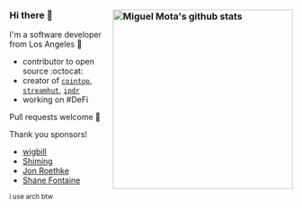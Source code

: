 ### Hi there 👋 <a href="https://github.com/miguelmota"><img src="https://github-readme-stats.vercel.app/api?username=miguelmota&count_private=true&include_all_commits=true&hide_rank=true&theme=graywhite&disable_animations=true&custom_title=Stats" align="right" width="320" alt="Miguel Mota's github stats" /></a>

I'm a software developer from Los Angeles 🌴 

- contributor to open source :octocat:
- creator of [`cointop`](https://github.com/miguelmota/cointop), [`streamhut`](https://github.com/miguelmota/streamhut), [`ipdr`](https://github.com/ipdr/ipdr)
- working on #DeFi

Pull requests welcome 🙂

Thank you sponsors!

- [wigbill](https://github.com/wigbill)
- [Shiming](https://github.com/huahuayu)
- [Jon Roethke](https://github.com/waymobetta)
- [Shane Fontaine](https://github.com/shanefontaine)

<sub>i use arch btw</sub>
